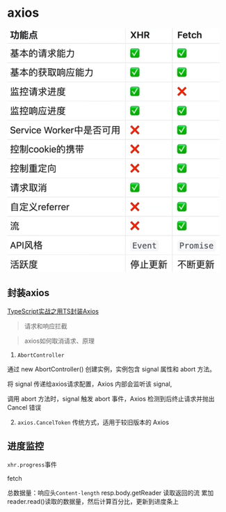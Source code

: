 # axios

![xhr](../../场景应用/进度监控/asset/xhr功能.png)

## 封装axios

[TypeScript实战之用TS封装Axios](https://juejin.cn/post/7113475007598034951)

> 请求和响应拦截

> axios如何取消请求、原理

1. `AbortController`

通过 new AbortController() 创建实例，实例包含 signal 属性和 abort 方法。

将 signal 传递给axios请求配置，Axios 内部会监听该 signal, 

调用 abort 方法时，signal 触发 abort 事件，Axios 检测到后终止请求并抛出 Cancel 错误

2. `axios.CancelToken` 传统方式，适用于较旧版本的 Axios

## 进度监控

`xhr.progress`事件

fetch

总数据量：响应头`Content-length`
resp.body.getReader 读取返回的流
累加reader.read()读取的数据量，然后计算百分比，更新到进度条上
